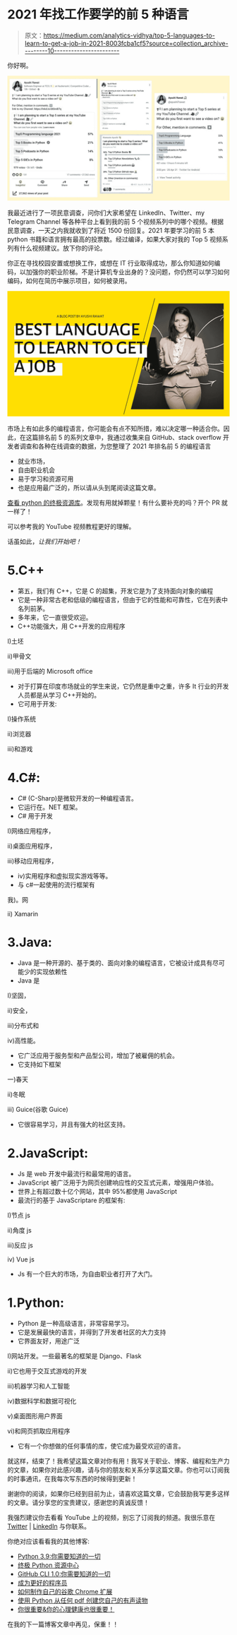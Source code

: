 # 2021 年找工作要学的前 5 种语言

> 原文：<https://medium.com/analytics-vidhya/top-5-languages-to-learn-to-get-a-job-in-2021-8003fcba1cf5?source=collection_archive---------10----------------------->

你好啊。

![](img/4e26382ee0dabb7242cb9bfae536626a.png)

我最近进行了一项民意调查，问你们大家希望在 LinkedIn、Twitter、my Telegram Channel 等各种平台上看到我的前 5 个视频系列中的哪个视频。根据民意调查，一天之内我就收到了将近 1500 份回复。2021 年要学习的前 5 本 python 书籍和语言拥有最高的投票数。经过编译，如果大家对我的 Top 5 视频系列有什么视频建议。放下你的评论。

你正在寻找校园安置或想换工作，或想在 IT 行业取得成功，那么你知道如何编码，以加强你的职业阶梯。不是计算机专业出身的？没问题，你仍然可以学习如何编码，如何在简历中展示项目，如何被录用。

![](img/6b4d15070e9eec9690a5f9600ee2cf29.png)

市场上有如此多的编程语言，你可能会有点不知所措，难以决定哪一种适合你。因此，在这篇排名前 5 的系列文章中，我通过收集来自 GitHub、stack overflow 开发者调查和各种在线调查的数据，为您整理了 2021 年排名前 5 的编程语言

*   就业市场，
*   自由职业机会
*   易于学习和资源可用
*   也是应用最广泛的，所以请从头到尾阅读这篇文章。

[查看 python 的终极资源库](https://github.com/ayushi7rawat/Ultimate-Python-Resource-Hub)。发现有用就掉颗星！有什么要补充的吗？开个 PR 就一样了！

可以参考我的 YouTube 视频教程更好的理解。

话虽如此，*让我们开始吧！*

# 5.C++

*   第五，我们有 C++，它是 C 的超集，开发它是为了支持面向对象的编程
*   它是一种非常古老和低级的编程语言，但由于它的性能和可靠性，它在列表中名列前茅。
*   多年来，它一直很受欢迎。
*   C++功能强大，用 C++开发的应用程序

I)土坯

ii)甲骨文

iii)用于后端的 Microsoft office

*   对于打算在印度市场就业的学生来说，它仍然是重中之重，许多 It 行业的开发人员都是从学习 C++开始的。
*   它可用于开发:

I)操作系统

ii)浏览器

iii)和游戏

# 4.C#:

*   *C#* (C-Sharp)是微软开发的一种编程语言。
*   它运行在。NET 框架。
*   *C#* 用于开发

I)网络应用程序，

ii)桌面应用程序，

iii)移动应用程序，

*   iv)实用程序和虚拟现实游戏等等。
*   与 c#一起使用的流行框架有

我)。网

ii) Xamarin

# 3.Java:

*   Java 是一种开源的、基于类的、面向对象的编程语言，它被设计成具有尽可能少的实现依赖性
*   Java 是

I)坚固，

ii)安全，

iii)分布式和

iv)高性能。

*   它广泛应用于服务型和产品型公司，增加了被雇佣的机会。
*   它支持如下框架

一)春天

ii)冬眠

iii) Guice(谷歌 Guice)

*   它很容易学习，并且有强大的社区支持。

# 2.JavaScript:

*   Js 是 web 开发中最流行和最常用的语言。
*   JavaScript 被广泛用于为网页创建响应性的交互式元素，增强用户体验。
*   世界上有超过数十亿个网站，其中 95%都使用 JavaScript
*   最流行的基于 JavaScriptare 的框架有:

I)节点 js

ii)角度 js

iii)反应 js

iv) Vue js

*   Js 有一个巨大的市场，为自由职业者打开了大门。

# 1.Python:

*   Python 是一种高级语言，非常容易学习。
*   它是发展最快的语言，并得到了开发者社区的大力支持
*   它界面友好，用途广泛

I)网站开发。一些最著名的框架是 Django、Flask

ii)它也用于交互式游戏的开发

iii)机器学习和人工智能

iv)数据科学和数据可视化

v)桌面图形用户界面

vi)和网页抓取应用程序

*   它有一个你想做的任何事情的库，使它成为最受欢迎的语言。

就这样，结束了！我希望这篇文章对你有用！我写关于职业、博客、编程和生产力的文章，如果你对此感兴趣，请与你的朋友和关系分享这篇文章。你也可以订阅我的时事通讯，在我每次写东西的时候得到更新！

谢谢你的阅读，如果你已经到目前为止，请喜欢这篇文章，它会鼓励我写更多这样的文章。请分享您的宝贵建议，感谢您的真诚反馈！

我强烈建议你去看看 YouTube 上的视频，别忘了订阅我的频道。我很乐意在 [Twitter](https://twitter.com/ayushi7rawat) | [LinkedIn](https://www.linkedin.com/in/ayushi7rawat/) 与你联系。

你绝对应该看看我的其他博客:

*   [Python 3.9:你需要知道的一切](https://ayushirawat.com/python-39-all-you-need-to-know)
*   [终极 Python 资源中心](https://ayushirawat.com/the-ultimate-python-resource-hub)
*   [GitHub CLI 1.0:你需要知道的一切](https://ayushirawat.com/github-cli-10-all-you-need-to-know)
*   [成为更好的程序员](https://ayushirawat.com/become-a-better-programmer)
*   [如何制作自己的谷歌 Chrome 扩展](https://ayushirawat.com/how-to-make-your-own-google-chrome-extension-1)
*   [使用 Python 从任何 pdf 创建您自己的有声读物](https://ayushirawat.com/create-your-own-audiobook-from-any-pdf-with-python)
*   [你很重要&你的心理健康也很重要！](https://ayushirawat.com/you-are-important-and-so-is-your-mental-health)

在我的下一篇博客文章中再见，保重！！